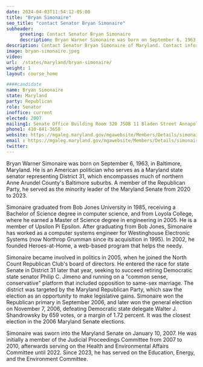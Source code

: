 ```yaml
---
date: 2024-04-03T11:54:12-05:00
title: "Bryan Simonaire"
seo_title: "contact Senator Bryan Simonaire"
subheader:
     greeting: Contact Senator Bryan Simonaire
     description: Bryan Warner Simonaire was born on September 6, 1963, in Baltimore, Maryland. He is an American politician who serves as a Maryland state senator representing District 31, which encompasses much of northern Anne Arundel County's Baltimore suburbs.
description: Contact Senator Bryan Simonaire of Maryland. Contact information for Bryan Simonaire includes email address, phone number, and mailing address.
image: bryan-simonaire.jpeg
video:
url:  /states/maryland/bryan-simonaire/
weight: 1
layout: course_home

####candidate
name: Bryan Simonaire
state: Maryland
party: Republican
role: Senator
inoffice: current
elected: 2007
mailing1: Senate Office Building Room 320 JSOB 11 Bladen Street Annapolis, MD 21401
phone1: 410-841-3658
website: https://mgaleg.maryland.gov/mgawebsite/Members/Details/simonaire/
email : https://mgaleg.maryland.gov/mgawebsite/Members/Details/simonaire/
twitter:
---
```


Bryan Warner Simonaire was born on September 6, 1963, in Baltimore, Maryland. He is an American politician who serves as a Maryland state senator representing District 31, which encompasses much of northern Anne Arundel County's Baltimore suburbs. A member of the Republican Party, he served as the minority leader of the Maryland Senate from 2020 to 2023.

Simonaire graduated from Bob Jones University in 1985, receiving a Bachelor of Science degree in computer science, and from Loyola College, where he earned a Master of Science degree in engineering in 2005. He is a member of Upsilon Pi Epsilon. After graduating from Bob Jones, Simonaire has worked as a computer systems engineer for Westinghouse Electronic Systems (now Northrop Grumman since its acquisition in 1995). In 2002, he founded Heroes-at-Home, a web-based program that helps the needy.

Simonaire became involved in politics in 2005, when he joined the North Count Republican Club's board of directors. He entered the race for state Senate in District 31 later that year, seeking to succeed retiring Democratic state senator Philip C. Jimeno and running on a "common sense, conservative" platform that included opposition to same-sex marriage. The district was targeted by the Maryland Republican Party, which saw the election as an opportunity to make legislative gains. Simonaire won the Republican primary in September 2006, and later won the general election on November 7, 2006, defeating Democratic state delegate Walter J. Shandrowsky by 659 votes, or a margin of 1.72 percent. It was the closest election in the 2006 Maryland Senate elections.

Simonaire was sworn into the Maryland Senate on January 10, 2007. He was initially a member of the Judicial Proceedings Committee from 2007 to 2010, afterwards serving on the Health and Environmental Affairs Committee until 2022. Since 2023, he has served on the Education, Energy, and the Environment Committee.
